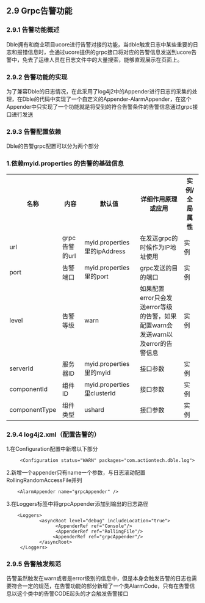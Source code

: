 ## 2.9 Grpc告警功能
### 2.9.1 告警功能概述
   Dble拥有和商业项目ucore进行告警对接的功能，当dble触发日志中某些重要的日志和报错信息时，会通过ucore提供的grpc接口将对应的告警信息发送到ucore告警中，免去了运维人员在日志文件中的大量搜索，能够直观展示在页面上。

### 2.9.2 告警功能的实现
   为了兼容Dble的日志情况，在此采用了log4j2中的Appender进行日志的采集的处理，在Dble的代码中实现了一个自定义的Appender-AlarmAppender，在这个Appender中只实现了一个功能就是将受到的符合告警条件的告警信息通过grpc接口进行发送

### 2.9.3 告警配置依赖
   Dble的告警grpc配置可以分为两个部分  
  ### 1.依赖myid.properties 的告警的基础信息
   <table class="confluenceTable">
    <tbody>
    <tr>
        <th class="confluenceTh">名称</th>
        <th class="confluenceTh"><strong>内容</strong></th>
        <th class="confluenceTh"><strong>默认值</strong></th>
        <th class="confluenceTh"><strong>详细作用原理或应用</strong></th>
        <th class="confluenceTh"><strong>实例/全局属性</strong></th>
    </tr>
    <tr>
        <td  >url </td>
        <td  >grpc告警的url</td>
        <td  >myid.properties 里的ipAddress</td>
        <td  >在发送grpc的时候作为IP地址使用</td>
        <td  >实例</td>
    </tr>
    <tr>
        <td  >
            port
        </td>
        <td  >告警端口</td>
        <td  >myid.properties 里的port</td>
        <td  >grpc发送的目的端口</td>
        <td  ><span>实例</span></td>
    </tr>
    <tr>
        <td   colspan="1">
            level
        </td>
        <td   colspan="1">告警等级</td>
        <td   colspan="1"><span>warn</span></td>
        <td   colspan="1">如果配置error只会发送error等级的告警，如果配置warn会发送warn以及error的告警信息</td>
        <td   colspan="1"><span>实例</span></td>
    </tr>
    <tr>
        <td   colspan="1">
            serverId
        </td>
        <td   colspan="1">服务器ID</td>
        <td   colspan="1"><span>myid.properties 里的myid</span></td>
        <td   colspan="1">接口参数</td>
        <td   colspan="1"><span>实例</span></td>
    </tr>
    <tr>
        <td   colspan="1">
            componentId
        </td>
        <td   colspan="1">组件ID</td>
        <td   colspan="1"><span>myid.properties 里clusterId</span></td>
        <td   colspan="1"><span>接口参数</span></td>
        <td   colspan="1"><span>实例</span></td>
    </tr>
    <tr>
        <td   colspan="1">
            componentType
        </td>
        <td   colspan="1">组件类型</td>
        <td   colspan="1"><span>ushard</span></td>
        <td   colspan="1"><span>接口参数</span></td>
        <td   colspan="1"><span>实例</span></td>
    </tr>
    </tbody>
</table>

### 2.9.4 log4j2.xml（配置告警的）
 1.在Configuration配置中新增以下部分
  ```
       <Configuration status="WARN" packages="com.actiontech.dble.log">
  ```
 2.新增一个appender只有name一个参数，与日志滚动配置RollingRandomAccessFile并列
   ```
       <AlarmAppender name="grpcAppender" />
   ```
 3.在Loggers标签中将grpcAppender添加到输出的日志路径
 ```
     <Loggers>
             <asyncRoot level="debug" includeLocation="true">
                   <AppenderRef ref="Console"/>
                   <AppenderRef ref="RollingFile"/>
                  <AppenderRef ref="grpcAppender"/>
             </asyncRoot>
      </Loggers>
 ```
### 2.9.5 告警触发规范
   告警虽然触发在warn或者是error级别的信息中，但是本身会触发告警的日志也需要符合一定的规范，在告警功能的部分新增了一个类AlarmCode，只有在告警信息以这个类中的告警CODE起头的才会触发告警接口
